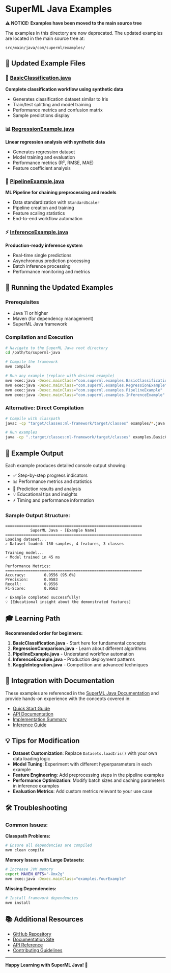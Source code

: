 # SuperML Java Examples

**⚠️ NOTICE: Examples have been moved to the main source tree**

The examples in this directory are now deprecated. The updated examples are located in the main source tree at:

```
src/main/java/com/superml/examples/
```

## 📁 Updated Example Files

### 🌸 [BasicClassification.java](../src/main/java/com/superml/examples/BasicClassification.java)
**Complete classification workflow using synthetic data**
- Generates classification dataset similar to Iris
- Train/test splitting and model training
- Performance metrics and confusion matrix
- Sample predictions display

### 📊 [RegressionExample.java](../src/main/java/com/superml/examples/RegressionExample.java)
**Linear regression analysis with synthetic data**
- Generates regression dataset  
- Model training and evaluation
- Performance metrics (R², RMSE, MAE)
- Feature coefficient analysis

### 🔧 [PipelineExample.java](../src/main/java/com/superml/examples/PipelineExample.java)
**ML Pipeline for chaining preprocessing and models**
- Data standardization with `StandardScaler`
- Pipeline creation and training
- Feature scaling statistics
- End-to-end workflow automation

### ⚡ [InferenceExample.java](../src/main/java/com/superml/examples/InferenceExample.java)
**Production-ready inference system**
- Real-time single predictions
- Asynchronous prediction processing
- Batch inference processing
- Performance monitoring and metrics

## 🚀 Running the Updated Examples

### Prerequisites
- Java 11 or higher
- Maven (for dependency management)
- SuperML Java framework

### Compilation and Execution

```bash
# Navigate to the SuperML Java root directory
cd /path/to/superml-java

# Compile the framework
mvn compile

# Run any example (replace with desired example)
mvn exec:java -Dexec.mainClass="com.superml.examples.BasicClassification"
mvn exec:java -Dexec.mainClass="com.superml.examples.RegressionExample"
mvn exec:java -Dexec.mainClass="com.superml.examples.PipelineExample"
mvn exec:java -Dexec.mainClass="com.superml.examples.InferenceExample"
```

### Alternative: Direct Compilation

```bash
# Compile with classpath
javac -cp "target/classes:ml-framework/target/classes" examples/*.java

# Run examples
java -cp ".:target/classes:ml-framework/target/classes" examples.BasicClassification
```

## 📖 Example Output

Each example produces detailed console output showing:
- ✅ Step-by-step progress indicators
- 📊 Performance metrics and statistics
- 🎯 Prediction results and analysis
- 💡 Educational tips and insights
- ⚡ Timing and performance information

### Sample Output Structure:
```
============================================================
           SuperML Java - [Example Name]
============================================================
Loading dataset...
✓ Dataset loaded: 150 samples, 4 features, 3 classes

Training model...
✓ Model trained in 45 ms

Performance Metrics:
============================================================
Accuracy:        0.9556 (95.6%)
Precision:       0.9583
Recall:          0.9556
F1-Score:        0.9563

✓ Example completed successfully!
💡 [Educational insight about the demonstrated features]
```

## 🎓 Learning Path

**Recommended order for beginners:**

1. **BasicClassification.java** - Start here for fundamental concepts
2. **RegressionComparison.java** - Learn about different algorithms
3. **PipelineExample.java** - Understand workflow automation
4. **InferenceExample.java** - Production deployment patterns
5. **KaggleIntegration.java** - Competition and advanced techniques

## 🔗 Integration with Documentation

These examples are referenced in the [SuperML Java Documentation](https://supermlorg.github.io/superml-java/) and provide hands-on experience with the concepts covered in:

- [Quick Start Guide](../docs/quick-start.md)
- [API Documentation](../docs/api/)
- [Implementation Summary](../docs/implementation-summary.md)
- [Inference Guide](../docs/inference-guide.md)

## 💡 Tips for Modification

- **Dataset Customization**: Replace `Datasets.loadIris()` with your own data loading logic
- **Model Tuning**: Experiment with different hyperparameters in each example
- **Feature Engineering**: Add preprocessing steps in the pipeline examples
- **Performance Optimization**: Modify batch sizes and caching parameters in inference examples
- **Evaluation Metrics**: Add custom metrics relevant to your use case

## 🛠️ Troubleshooting

### Common Issues:

**Classpath Problems:**
```bash
# Ensure all dependencies are compiled
mvn clean compile
```

**Memory Issues with Large Datasets:**
```bash
# Increase JVM memory
export MAVEN_OPTS="-Xmx2g"
mvn exec:java -Dexec.mainClass="examples.YourExample"
```

**Missing Dependencies:**
```bash
# Install framework dependencies
mvn install
```

## 📚 Additional Resources

- [GitHub Repository](https://github.com/supermlorg/superml-java)
- [Documentation Site](https://supermlorg.github.io/superml-java/)
- [API Reference](https://supermlorg.github.io/superml-java/api/)
- [Contributing Guidelines](../CONTRIBUTING.md)

---

**Happy Learning with SuperML Java! 🚀**
